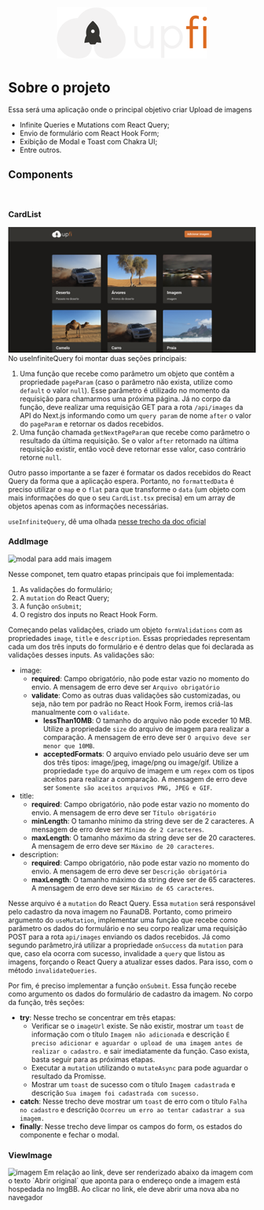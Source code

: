 <div align="center">
  <img src=".github/logo.svg" alt="logo">
</div>

# Sobre o projeto

Essa será uma aplicação onde o principal objetivo criar Upload de imagens

- Infinite Queries e Mutations com React Query;
- Envio de formulário com React Hook Form;
- Exibição de Modal e Toast com Chakra UI;
- Entre outros.

## Components

<br/>

### CardList

<img src=".github/Home.png" alt="pagina home">
No useInfiniteQuery foi montar duas seções principais:

1. Uma função que recebe como parâmetro um objeto que contêm a propriedade `pageParam` (caso o parâmetro não exista, utilize como `default` o valor `null`). Esse parâmetro é utilizado no momento da requisição para chamarmos uma próxima página.
   Já no corpo da função, deve realizar uma requisição GET para a rota `/api/images` da API do Next.js informando como um `query param` de nome `after` o valor do `pageParam` e retornar os dados recebidos.
2. Uma função chamada `getNextPageParam` que recebe como parâmetro o resultado da última requisição. Se o valor `after` retornado na última requisição existir, então você deve retornar esse valor, caso contrário retorne `null`.

Outro passo importante a se fazer é formatar os dados recebidos do React Query da forma que a aplicação espera. Portanto, no `formattedData` é preciso utilizar o `map` e o `flat` para que transforme o `data` (um objeto com mais informações do que o seu `CardList.tsx` precisa) em um array de objetos apenas com as informações necessárias.

`useInfiniteQuery`, dê uma olhada [nesse trecho da doc oficial](https://react-query.tanstack.com/guides/infinite-queries)

### AddImage

<img src=".github/Form.png" alt="modal para add mais imagem">

Nesse componet, tem quatro etapas principais que foi implementada:

1. As validações do formulário;
2. A `mutation` do React Query;
3. A função `onSubmit`;
4. O registro dos inputs no React Hook Form.

Começando pelas validações, criado um objeto `formValidations` com as propriedades `image`, `title` e `description`. Essas propriedades representam cada um dos três inputs do formulário e é dentro delas que foi declarada as validações desses inputs. As validações são:

- image:
  - **required**: Campo obrigatório, não pode estar vazio no momento do envio. A mensagem de erro deve ser `Arquivo obrigatório`
  - **validate**: Como as outras duas validações são customizadas, ou seja, não tem por padrão no React Hook Form, iremos criá-las manualmente com o `validate`.
    - **lessThan10MB**: O tamanho do arquivo não pode exceder 10 MB. Utilize a propriedade `size` do arquivo de imagem para realizar a comparação. A mensagem de erro deve ser `O arquivo deve ser menor que 10MB`.
    - **acceptedFormats**: O arquivo enviado pelo usuário deve ser um dos três tipos: image/jpeg, image/png ou image/gif. Utilize a propriedade `type` do arquivo de imagem e um `regex` com os tipos aceitos para realizar a comparação. A mensagem de erro deve ser `Somente são aceitos arquivos PNG, JPEG e GIF`.
- title:
  - **required**: Campo obrigatório, não pode estar vazio no momento do envio. A mensagem de erro deve ser `Título obrigatório`
  - **minLength**: O tamanho mínimo da string deve ser de 2 caracteres. A mensagem de erro deve ser `Mínimo de 2 caracteres`.
  - **maxLength**: O tamanho máximo da string deve ser de 20 caracteres. A mensagem de erro deve ser `Máximo de 20 caracteres`.
- description:
  - **required**: Campo obrigatório, não pode estar vazio no momento do envio. A mensagem de erro deve ser `Descrição obrigatória`
  - **maxLength**: O tamanho máximo da string deve ser de 65 caracteres. A mensagem de erro deve ser `Máximo de 65 caracteres`.

Nesse arquivo é a `mutation` do React Query. Essa `mutation` será responsável pelo cadastro da nova imagem no FaunaDB. Portanto, como primeiro argumento do `useMutation`, implementar uma função que recebe como parâmetro os dados do formulário e no seu corpo realizar uma requisição POST para a rota `api/images` enviando os dados recebidos.
Já como segundo parâmetro,irá utilizar a propriedade `onSuccess` da `mutation` para que, caso ela ocorra com sucesso, invalidade a `query` que listou as imagens, forçando o React Query a atualizar esses dados. Para isso, com o método `invalidateQueries`.

Por fim, é preciso implementar a função `onSubmit`. Essa função recebe como argumento os dados do formulário de cadastro da imagem. No corpo da função, três seções:

- **try**: Nesse trecho se concentrar em três etapas:
  - Verificar se o `imageUrl` existe. Se não existir, mostrar um `toast` de informação com o título `Imagem não adicionada` e descrição `É preciso adicionar e aguardar o upload de uma imagem antes de realizar o cadastro.` e sair imediatamente da função. Caso exista, basta seguir para as próximas etapas.
  - Executar a `mutation` utilizando o `mutateAsync` para pode aguardar o resultado da Promisse.
  - Mostrar um `toast` de sucesso com o título `Imagem cadastrada` e descrição `Sua imagem foi cadastrada com sucesso.`
- **catch**: Nesse trecho deve mostrar um `toast` de erro com o título `Falha no cadastro` e descrição `Ocorreu um erro ao tentar cadastrar a sua imagem.`
- **finally**: Nesse trecho deve limpar os campos do form, os estados do componente e fechar o modal.

### ViewImage

<img src=".github/Image.png" alt="imagem">
Em relação ao link,  deve ser renderizado abaixo da imagem com o texto `Abrir original` que aponta para o endereço onde a imagem está hospedada no ImgBB. Ao clicar no link, ele deve abrir uma nova aba no navegador